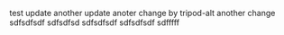 test
update
another
update
anoter
change by tripod-alt
another change
sdfsdfsdf
sdfsdfsd
sdfsdfsdf
sdfsdfsdf
sdfffff
